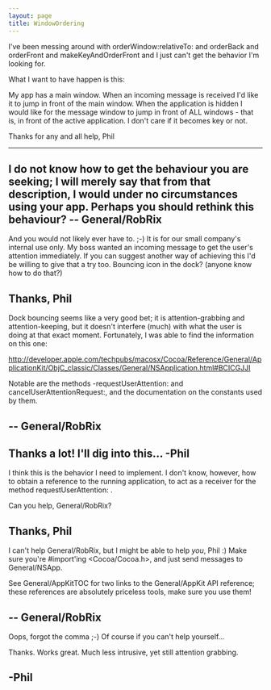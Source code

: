 ```yaml
---
layout: page
title: WindowOrdering
---
```


I've been messing around with orderWindow:relativeTo: and orderBack and orderFront and makeKeyAndOrderFront and I just can't get the behavior I'm looking for.

What I want to have happen is this:

My app has a main window.  When an incoming message is received I'd like it to jump in front of the main window.  When the application is hidden I would like for the message window to jump in front of ALL windows - that is, in front of the active application.  I don't care if it becomes key or not.

Thanks for any and all help,
Phil

----

I do not know how to get the behaviour you are seeking; I will merely say that from that description, I would under no circumstances using your app. Perhaps you should rethink this behaviour? -- General/RobRix
----
And you would not likely ever have to.  ;-)  It is for our small company's internal  use only.  My boss wanted an incoming message to get the user's attention immediately.  If you can suggest another way of achieving this I'd be willing to give that a try too.  Bouncing icon in the dock?  (anyone know how to do that?)

Thanks,
Phil
----

Dock bouncing seems like a very good bet; it is attention-grabbing and attention-keeping, but it doesn't interfere (much) with what the user is doing at that exact moment. Fortunately, I was able to find the information on this one:

http://developer.apple.com/techpubs/macosx/Cocoa/Reference/General/ApplicationKit/ObjC_classic/Classes/General/NSApplication.html#BCICGJJI

Notable are the methods -requestUserAttention: and cancelUserAttentionRequest:, and the documentation on the constants used by them.

-- General/RobRix
----
Thanks a lot!  I'll dig into this...
-Phil
----
I think this is the behavior I need to implement.  I don't know, however, how to obtain a reference to the running application, to act as a receiver for the method requestUserAttention: .

Can you help, General/RobRix?

Thanks, Phil
----

I can't help General/RobRix, but I might be able to help *you*, Phil :) Make sure you're #import'ing <Cocoa/Cocoa.h>, and just send messages to General/NSApp.

See General/AppKitTOC for two links to the General/AppKit API reference; these references are absolutely priceless tools, make sure you use them!

-- General/RobRix
----
Oops, forgot the comma  ;-)   Of course if you can't help yourself...

Thanks.  Works great.  Much less intrusive, yet still attention grabbing.

-Phil
----
